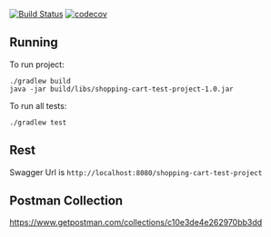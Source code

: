 [![Build Status](https://travis-ci.com/MuratKaragozgil/TestProject.svg?branch=master)](https://travis-ci.com/MuratKaragozgil/TestProject)
[![codecov](https://codecov.io/gh/MuratKaragozgil/TestProject/branch/master/graph/badge.svg)](https://codecov.io/gh/MuratKaragozgil/TestProject)

## Running
To run project:
```
./gradlew build
java -jar build/libs/shopping-cart-test-project-1.0.jar
```

To run all tests:
```
./gradlew test
```

## Rest
Swagger Url is `http://localhost:8080/shopping-cart-test-project`

## Postman Collection

https://www.getpostman.com/collections/c10e3de4e262970bb3dd
